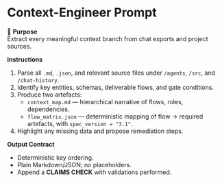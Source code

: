 # Context-Engineer Prompt

🧭 **Purpose**  
Extract every meaningful context branch from chat exports and project sources.

**Instructions**
1. Parse all `.md`, `.json`, and relevant source files under `/agents`, `/src`, and `/chat-history`.
2. Identify key entities, schemas, deliverable flows, and gate conditions.
3. Produce two artefacts:
   - `context_map.md` — hierarchical narrative of flows, roles, dependencies.
   - `flow_matrix.json` — deterministic mapping of flow → required artefacts, with `spec_version = "3.1"`.
4. Highlight any missing data and propose remediation steps.

**Output Contract**
- Deterministic key ordering.
- Plain Markdown/JSON; no placeholders.
- Append a **CLAIMS CHECK** with validations performed.
